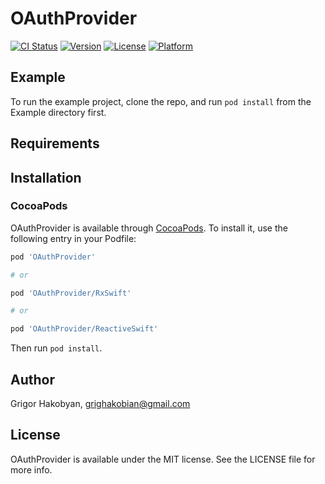 # OAuthProvider

[![CI Status](https://img.shields.io/travis/grighakobian/OAuthProvider.svg?style=flat)](https://travis-ci.org/grighakobian/OAuthProvider)
[![Version](https://img.shields.io/cocoapods/v/OAuthProvider.svg?style=flat)](https://cocoapods.org/pods/OAuthProvider)
[![License](https://img.shields.io/cocoapods/l/OAuthProvider.svg?style=flat)](https://cocoapods.org/pods/OAuthProvider)
[![Platform](https://img.shields.io/cocoapods/p/OAuthProvider.svg?style=flat)](https://cocoapods.org/pods/OAuthProvider)

## Example

To run the example project, clone the repo, and run `pod install` from the Example directory first.

## Requirements

## Installation

### CocoaPods

OAuthProvider is available through [CocoaPods](https://cocoapods.org). To install
it, use the following entry in your Podfile:

```ruby
pod 'OAuthProvider'

# or 

pod 'OAuthProvider/RxSwift'

# or

pod 'OAuthProvider/ReactiveSwift'

```

Then run `pod install`.

## Author

Grigor Hakobyan, grighakobian@gmail.com

## License

OAuthProvider is available under the MIT license. See the LICENSE file for more info.
